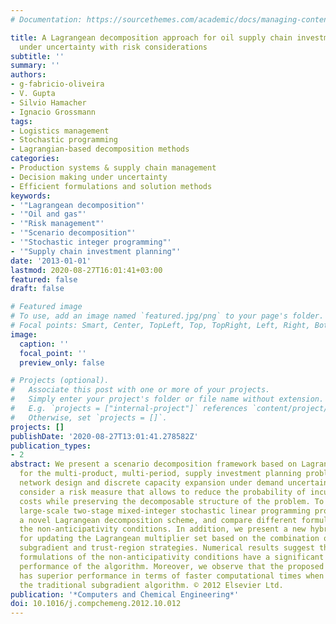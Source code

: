 ```yaml
---
# Documentation: https://sourcethemes.com/academic/docs/managing-content/

title: A Lagrangean decomposition approach for oil supply chain investment planning
  under uncertainty with risk considerations
subtitle: ''
summary: ''
authors:
- g-fabricio-oliveira
- V. Gupta
- Silvio Hamacher
- Ignacio Grossmann
tags: 
- Logistics management
- Stochastic programming
- Lagrangian-based decomposition methods
categories: 
- Production systems & supply chain management 
- Decision making under uncertainty 
- Efficient formulations and solution methods
keywords: 
- '"Lagrangean decomposition"'
- '"Oil and gas"'
- '"Risk management"'
- '"Scenario decomposition"'
- '"Stochastic integer programming"'
- '"Supply chain investment planning"'
date: '2013-01-01'
lastmod: 2020-08-27T16:01:41+03:00
featured: false
draft: false

# Featured image
# To use, add an image named `featured.jpg/png` to your page's folder.
# Focal points: Smart, Center, TopLeft, Top, TopRight, Left, Right, BottomLeft, Bottom, BottomRight.
image:
  caption: ''
  focal_point: ''
  preview_only: false

# Projects (optional).
#   Associate this post with one or more of your projects.
#   Simply enter your project's folder or file name without extension.
#   E.g. `projects = ["internal-project"]` references `content/project/deep-learning/index.md`.
#   Otherwise, set `projects = []`.
projects: []
publishDate: '2020-08-27T13:01:41.278582Z'
publication_types:
- 2
abstract: We present a scenario decomposition framework based on Lagrangean decomposition
  for the multi-product, multi-period, supply investment planning problem considering
  network design and discrete capacity expansion under demand uncertainty. We also
  consider a risk measure that allows to reduce the probability of incurring in high
  costs while preserving the decomposable structure of the problem. To solve the resulting
  large-scale two-stage mixed-integer stochastic linear programming problem we propose
  a novel Lagrangean decomposition scheme, and compare different formulations for
  the non-anticipativity conditions. In addition, we present a new hybrid algorithm
  for updating the Lagrangean multiplier set based on the combination of cutting-plane,
  subgradient and trust-region strategies. Numerical results suggest that different
  formulations of the non-anticipativity conditions have a significant impact on the
  performance of the algorithm. Moreover, we observe that the proposed hybrid approach
  has superior performance in terms of faster computational times when compared with
  the traditional subgradient algorithm. © 2012 Elsevier Ltd.
publication: '*Computers and Chemical Engineering*'
doi: 10.1016/j.compchemeng.2012.10.012
---
```

